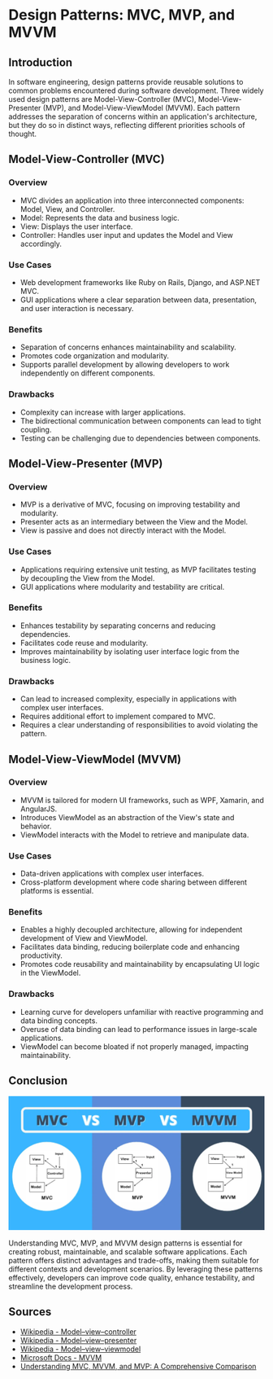 # Design Patterns: MVC, MVP, and MVVM

## Introduction

In software engineering, design patterns provide reusable solutions to common problems encountered during software development. Three widely used design patterns are Model-View-Controller (MVC), Model-View-Presenter (MVP), and Model-View-ViewModel (MVVM). Each pattern addresses the separation of concerns within an application's architecture, but they do so in distinct ways, reflecting different priorities schools of thought.

## Model-View-Controller (MVC)

### Overview
- MVC divides an application into three interconnected components: Model, View, and Controller.
- Model: Represents the data and business logic.
- View: Displays the user interface.
- Controller: Handles user input and updates the Model and View accordingly.

### Use Cases
- Web development frameworks like Ruby on Rails, Django, and ASP.NET MVC.
- GUI applications where a clear separation between data, presentation, and user interaction is necessary.

### Benefits
- Separation of concerns enhances maintainability and scalability.
- Promotes code organization and modularity.
- Supports parallel development by allowing developers to work independently on different components.

### Drawbacks
- Complexity can increase with larger applications.
- The bidirectional communication between components can lead to tight coupling.
- Testing can be challenging due to dependencies between components.

## Model-View-Presenter (MVP)

### Overview
- MVP is a derivative of MVC, focusing on improving testability and modularity.
- Presenter acts as an intermediary between the View and the Model.
- View is passive and does not directly interact with the Model.

### Use Cases
- Applications requiring extensive unit testing, as MVP facilitates testing by decoupling the View from the Model.
- GUI applications where modularity and testability are critical.

### Benefits
- Enhances testability by separating concerns and reducing dependencies.
- Facilitates code reuse and modularity.
- Improves maintainability by isolating user interface logic from the business logic.

### Drawbacks
- Can lead to increased complexity, especially in applications with complex user interfaces.
- Requires additional effort to implement compared to MVC.
- Requires a clear understanding of responsibilities to avoid violating the pattern.

## Model-View-ViewModel (MVVM)

### Overview
- MVVM is tailored for modern UI frameworks, such as WPF, Xamarin, and AngularJS.
- Introduces ViewModel as an abstraction of the View's state and behavior.
- ViewModel interacts with the Model to retrieve and manipulate data.

### Use Cases
- Data-driven applications with complex user interfaces.
- Cross-platform development where code sharing between different platforms is essential.

### Benefits
- Enables a highly decoupled architecture, allowing for independent development of View and ViewModel.
- Facilitates data binding, reducing boilerplate code and enhancing productivity.
- Promotes code reusability and maintainability by encapsulating UI logic in the ViewModel.

### Drawbacks
- Learning curve for developers unfamiliar with reactive programming and data binding concepts.
- Overuse of data binding can lead to performance issues in large-scale applications.
- ViewModel can become bloated if not properly managed, impacting maintainability.

## Conclusion
![Patterns](DPs.png)

Understanding MVC, MVP, and MVVM design patterns is essential for creating robust, maintainable, and scalable software applications. Each pattern offers distinct advantages and trade-offs, making them suitable for different contexts and development scenarios. By leveraging these patterns effectively, developers can improve code quality, enhance testability, and streamline the development process.

## Sources

- [Wikipedia - Model–view–controller](https://en.wikipedia.org/wiki/Model%E2%80%93view%E2%80%93controller)
- [Wikipedia - Model–view–presenter](https://en.wikipedia.org/wiki/Model%E2%80%93view%E2%80%93presenter)
- [Wikipedia - Model–view–viewmodel](https://en.wikipedia.org/wiki/Model%E2%80%93view%E2%80%93viewmodel)
- [Microsoft Docs - MVVM](https://docs.microsoft.com/en-us/xamarin/xamarin-forms/enterprise-application-patterns/mvvm)
- [Understanding MVC, MVVM, and MVP: A Comprehensive Comparison](https://blog.stackademic.com/understanding-mvc-mvvm-and-mvp-a-comprehensive-comparison-324fd6e3c730)
